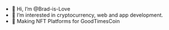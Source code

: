 - 👋 Hi, I’m @Brad-is-Love
- 👀 I’m interested in cryptocurrency, web and app development.
- 🌱 Making NFT Platforms for GoodTimesCoin

<!---
Brad-is-Love/Brad-is-Love is a ✨ special ✨ repository because its `README.md` (this file) appears on your GitHub profile.
You can click the Preview link to take a look at your changes.
--->
